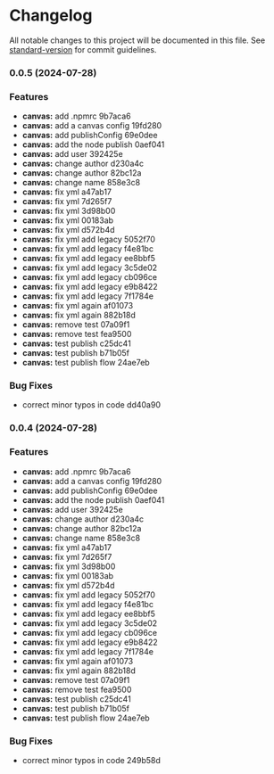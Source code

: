 # Changelog

All notable changes to this project will be documented in this file. See [standard-version](https://github.com/conventional-changelog/standard-version) for commit guidelines.

### 0.0.5 (2024-07-28)


### Features

* **canvas:** add .npmrc 9b7aca6
* **canvas:** add a canvas config 19fd280
* **canvas:** add publishConfig 69e0dee
* **canvas:** add the node publish 0aef041
* **canvas:** add user 392425e
* **canvas:** change author d230a4c
* **canvas:** change author 82bc12a
* **canvas:** change name 858e3c8
* **canvas:** fix yml a47ab17
* **canvas:** fix yml 7d265f7
* **canvas:** fix yml 3d98b00
* **canvas:** fix yml 00183ab
* **canvas:** fix yml d572b4d
* **canvas:** fix yml add legacy 5052f70
* **canvas:** fix yml add legacy f4e81bc
* **canvas:** fix yml add legacy ee8bbf5
* **canvas:** fix yml add legacy 3c5de02
* **canvas:** fix yml add legacy cb096ce
* **canvas:** fix yml add legacy e9b8422
* **canvas:** fix yml add legacy 7f1784e
* **canvas:** fix yml again af01073
* **canvas:** fix yml again 882b18d
* **canvas:** remove test 07a09f1
* **canvas:** remove test fea9500
* **canvas:** test publish c25dc41
* **canvas:** test publish b71b05f
* **canvas:** test publish flow 24ae7eb


### Bug Fixes

* correct minor typos in code dd40a90

### 0.0.4 (2024-07-28)


### Features

* **canvas:** add .npmrc 9b7aca6
* **canvas:** add a canvas config 19fd280
* **canvas:** add publishConfig 69e0dee
* **canvas:** add the node publish 0aef041
* **canvas:** add user 392425e
* **canvas:** change author d230a4c
* **canvas:** change author 82bc12a
* **canvas:** change name 858e3c8
* **canvas:** fix yml a47ab17
* **canvas:** fix yml 7d265f7
* **canvas:** fix yml 3d98b00
* **canvas:** fix yml 00183ab
* **canvas:** fix yml d572b4d
* **canvas:** fix yml add legacy 5052f70
* **canvas:** fix yml add legacy f4e81bc
* **canvas:** fix yml add legacy ee8bbf5
* **canvas:** fix yml add legacy 3c5de02
* **canvas:** fix yml add legacy cb096ce
* **canvas:** fix yml add legacy e9b8422
* **canvas:** fix yml add legacy 7f1784e
* **canvas:** fix yml again af01073
* **canvas:** fix yml again 882b18d
* **canvas:** remove test 07a09f1
* **canvas:** remove test fea9500
* **canvas:** test publish c25dc41
* **canvas:** test publish b71b05f
* **canvas:** test publish flow 24ae7eb


### Bug Fixes

* correct minor typos in code 249b58d
